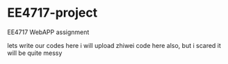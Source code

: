 # EE4717-project
EE4717 WebAPP assignment

lets write our codes here
i will upload zhiwei code here also, but i scared it will be quite messy
